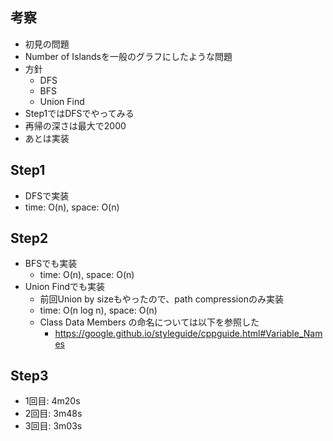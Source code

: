 ## 考察
- 初見の問題
- Number of Islandsを一般のグラフにしたような問題
- 方針
    - DFS
    - BFS
    - Union Find
- Step1ではDFSでやってみる
- 再帰の深さは最大で2000
- あとは実装

## Step1
- DFSで実装
- time: O(n), space: O(n)

## Step2
- BFSでも実装
    - time: O(n), space: O(n)
- Union Findでも実装
    - 前回Union by sizeもやったので、path compressionのみ実装
    - time: O(n log n), space: O(n)
    - Class Data Members の命名については以下を参照した
        - https://google.github.io/styleguide/cppguide.html#Variable_Names

## Step3
- 1回目: 4m20s
- 2回目: 3m48s
- 3回目: 3m03s
